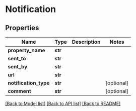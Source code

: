 # Notification

## Properties
Name | Type | Description | Notes
------------ | ------------- | ------------- | -------------
**property_name** | **str** |  | 
**sent_to** | **str** |  | 
**sent_by** | **str** |  | 
**url** | **str** |  | 
**notification_type** | **str** |  | [optional] 
**comment** | **str** |  | [optional] 

[[Back to Model list]](../README.md#documentation-for-models) [[Back to API list]](../README.md#documentation-for-api-endpoints) [[Back to README]](../README.md)

